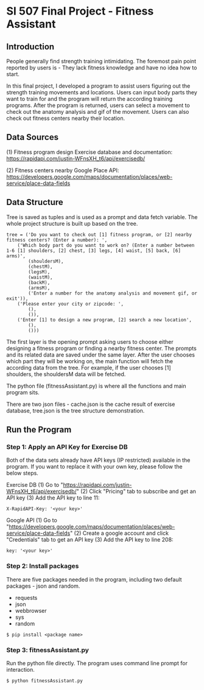 # SI 507 Final Project - Fitness Assistant

## Introduction
People generally find strength training intimidating. The foremost pain point reported by users is - They lack fitness knowledge and have no idea how to start.

In this final project, I developed a program to assist users figuring out the strength training movements and locations. Users can input body parts they want to train for and the program will return the according training programs. After the program is returned, users can select a movement to check out the anatomy analysis and gif of the movement. Users can also check out fitness centers nearby their location.

## Data Sources
(1) Fitness program design
Exercise database and documentation: https://rapidapi.com/justin-WFnsXH_t6/api/exercisedb/

(2) Fitness centers nearby
Google Place API: https://developers.google.com/maps/documentation/places/web-service/place-data-fields

## Data Structure
Tree is saved as tuples and is used as a prompt and data fetch variable. The whole project structure is built up based on the tree.

```
tree = ('Do you want to check out [1] fitness program, or [2] nearby fitness centers? (Enter a number): ', 
    ('Which body part do you want to work on? (Enter a number between 1-6 [1] shoulders, [2] chest, [3] legs, [4] waist, [5] back, [6] arms)', 
        (shouldersM), 
        (chestM),
        (legsM),
        (waistM),
        (backM),
        (armsM),
        ('Enter a number for the anatomy analysis and movement gif, or exit')), 
    ('Please enter your city or zipcode: ', 
        (), 
        ()),
    ('Enter [1] to design a new program, [2] search a new location', 
        (), 
        ()))
```

The first layer is the opening prompt asking users to choose either designing a fitness program or finding a nearby fitness center. The prompts and its related data are saved under the same layer. After the user chooses which part they will be working on, the main function will fetch the according data from the tree. For example,  if the user chooses [1] shoulders, the shouldersM data will be fetched. 

The python file (fitnessAssistant.py) is where all the functions and main program sits. 

There are two json files - cache.json is the cache result of exercise database, tree.json is the tree structure demonstration.

## Run the Program
### Step 1: Apply an API Key for Exercise DB
Both of the data sets already have API keys (IP restricted) available in the program. If you want to replace it with your own key, please follow the below steps.

Exercise DB
(1) Go to "https://rapidapi.com/justin-WFnsXH_t6/api/exercisedb/" 
(2) Click "Pricing" tab to subscribe and get an API key
(3) Add the API key to line 11:
```
X-RapidAPI-Key: '<your key>'
```  

Google API
(1) Go to "https://developers.google.com/maps/documentation/places/web-service/place-data-fields" 
(2) Create a google account and click "Credentials" tab to get an API key
(3) Add the API key to line 208:
```
key: '<your key>'
```  

### Step 2: Install packages
There are five packages needed in the program, including two default packages - json and random. 
* requests
* json
* webbrowser
* sys
* random
```
$ pip install <package name>
```  

### Step 3: fitnessAssistant.py
Run the python file directly. The program uses command line prompt for interaction.
```  
$ python fitnessAssistant.py
```  

